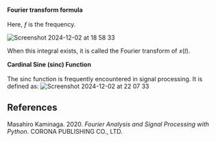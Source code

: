 **Fourier transform formula**\
<br>
Here, *ƒ* is the frequency.

![Screenshot 2024-12-02 at 18 58 33](https://github.com/user-attachments/assets/ac50ba85-2a15-4dd3-8146-05a11b0e1a0c)

When this integral exists, it is called the Fourier transform of 𝑥(𝑡).

**Cardinal Sine (sinc) Function**\
<br>
The sinc function is frequently encountered in signal processing. It is defined as:
![Screenshot 2024-12-02 at 22 07 33](https://github.com/user-attachments/assets/a72ef406-1bb1-4bec-b2a8-e90b9c6abca6)


## References
Masahiro Kaminaga. 2020. *Fourier Analysis and Signal Processing with Python*. CORONA PUBLISHING CO., LTD.
